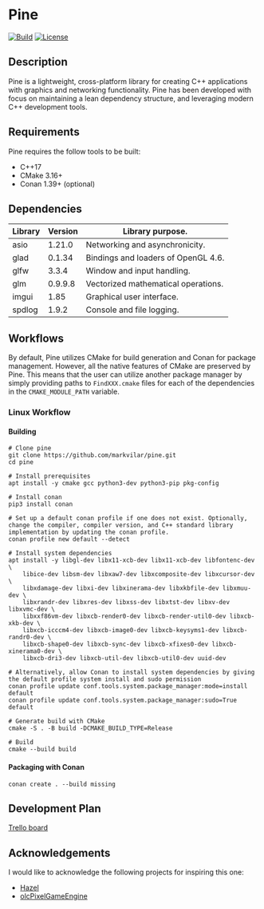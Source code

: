 # Pine

[![Build](https://github.com/markvilar/pine/actions/workflows/main.yml/badge.svg)](https://github.com/markvilar/pine/actions/workflows/main.yml)
[![License](https://img.shields.io/badge/License-Apache_2.0-blue.svg)](https://opensource.org/licenses/Apache-2.0)

## Description
Pine is a lightweight, cross-platform library for creating C++ applications 
with graphics and networking functionality. Pine has been developed with focus 
on maintaining a lean dependency structure, and leveraging modern C++
development tools.

## Requirements
Pine requires the follow tools to be built:
- C++17
- CMake 3.16+
- Conan 1.39+ (optional)

## Dependencies

| **Library** | **Version**  | **Library purpose.**                |
|-------------|--------------|-------------------------------------|
| asio        | 1.21.0       | Networking and asynchronicity.      |
| glad        | 0.1.34       | Bindings and loaders of OpenGL 4.6. |
| glfw        | 3.3.4        | Window and input handling.          |
| glm         | 0.9.9.8      | Vectorized mathematical operations. |
| imgui       | 1.85         | Graphical user interface.           |
| spdlog      | 1.9.2        | Console and file logging.           |

## Workflows
By default, Pine utilizes CMake for build generation and Conan for package
management. However, all the native features of CMake are preserved by Pine.
This means that the user can utilize another package manager by simply 
providing paths to ```FindXXX.cmake``` files for each of the dependencies in 
the ```CMAKE_MODULE_PATH``` variable.

### Linux Workflow

#### Building

```shell
# Clone pine
git clone https://github.com/markvilar/pine.git
cd pine

# Install prerequisites
apt install -y cmake gcc python3-dev python3-pip pkg-config 

# Install conan
pip3 install conan

# Set up a default conan profile if one does not exist. Optionally, change the compiler, compiler version, and C++ standard library implementation by updating the conan profile.
conan profile new default --detect

# Install system dependencies
apt install -y libgl-dev libx11-xcb-dev libx11-xcb-dev libfontenc-dev \
    libice-dev libsm-dev libxaw7-dev libxcomposite-dev libxcursor-dev \
    libxdamage-dev libxi-dev libxinerama-dev libxkbfile-dev libxmuu-dev \
    libxrandr-dev libxres-dev libxss-dev libxtst-dev libxv-dev libxvmc-dev \
    libxxf86vm-dev libxcb-render0-dev libxcb-render-util0-dev libxcb-xkb-dev \
    libxcb-icccm4-dev libxcb-image0-dev libxcb-keysyms1-dev libxcb-randr0-dev \
    libxcb-shape0-dev libxcb-sync-dev libxcb-xfixes0-dev libxcb-xinerama0-dev \
    libxcb-dri3-dev libxcb-util-dev libxcb-util0-dev uuid-dev

# Alternatively, allow Conan to install system dependencies by giving the default profile system install and sudo permission
conan profile update conf.tools.system.package_manager:mode=install default
conan profile update conf.tools.system.package_manager:sudo=True default

# Generate build with CMake
cmake -S . -B build -DCMAKE_BUILD_TYPE=Release

# Build
cmake --build build
```

#### Packaging with Conan
```shell
conan create . --build missing
```

## Development Plan

[Trello board](https://trello.com/b/iZZPB2t0/pine)

## Acknowledgements
I would like to acknowledge the following projects for inspiring this one:
- [Hazel](https://github.com/TheCherno/Hazel)
- [olcPixelGameEngine](https://github.com/OneLoneCoder/olcPixelGameEngine)
